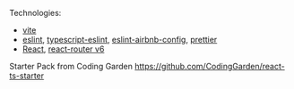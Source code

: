 

Technologies:
* [vite](https://vitejs.dev/)
* [eslint](https://eslint.org/), [typescript-eslint](https://typescript-eslint.io/), [eslint-airbnb-config](https://github.com/airbnb/javascript), [prettier](https://prettier.io/)
* [React](https://reactjs.org/), [react-router v6](https://reactrouter.com/en/main)

Starter Pack from Coding Garden https://github.com/CodingGarden/react-ts-starter
